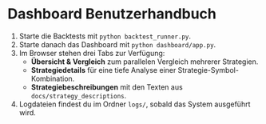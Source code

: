 # Dashboard Benutzerhandbuch

1. Starte die Backtests mit `python backtest_runner.py`.
2. Starte danach das Dashboard mit `python dashboard/app.py`.
3. Im Browser stehen drei Tabs zur Verfügung:
   * **Übersicht & Vergleich** zum parallelen Vergleich mehrerer Strategien.
   * **Strategiedetails** für eine tiefe Analyse einer Strategie-Symbol-Kombination.
   * **Strategiebeschreibungen** mit den Texten aus `docs/strategy_descriptions`.
4. Logdateien findest du im Ordner `logs/`, sobald das System ausgeführt wird.

